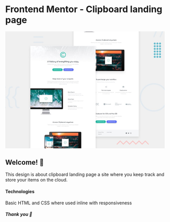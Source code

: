# Frontend Mentor - Clipboard landing page

![Design preview for the Clipboard landing page coding challenge](./design/desktop-preview.jpg)

## Welcome! 👋

This design is about clipboard landing page a site where  you keep track and store your items on the cloud.



#### Technologies
Basic  HTML and CSS where used inline with responsiveness 

##### Thank you 👋